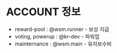 # ACCOUNT 정보

* reward-pool : @wsm.runner - 보상 지급
* voting, powerup : @kr-dev - 파워업
* mainternance : @wsm.main - 유지보수비
